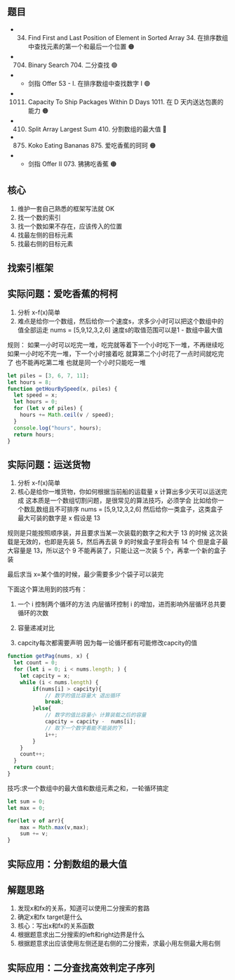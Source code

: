 ## 题目

- 34. Find First and Last Position of Element in Sorted Array 34. 在排序数组中查找元素的第一个和最后一个位置 🟠
- 704. Binary Search 704. 二分查找 🟢
- - 剑指 Offer 53 - I. 在排序数组中查找数字 I 🟢

- 1011. Capacity To Ship Packages Within D Days 1011. 在 D 天内送达包裹的能力 🟠
- 410. Split Array Largest Sum 410. 分割数组的最大值 🔴
- 875. Koko Eating Bananas 875. 爱吃香蕉的珂珂 🟠
- - 剑指 Offer II 073. 狒狒吃香蕉 🟠

## 核心

1. 维护一套自己熟悉的框架写法就 OK
2. 找一个数的索引
3. 找一个数如果不存在，应该传入的位置
4. 找最左侧的目标元素
5. 找最右侧的目标元素

## 找索引框架

## 实际问题：爱吃香蕉的柯柯
1. 分析 x-f(x)简单
2. 难点是给你一个数组，然后给你一个速度s，求多少小时可以把这个数组中的值全部运走
nums = [5,9,12,3,2,6]
速度s的取值范围可以是1 - 数组中最大值

规则： 如果一小时可以吃完一堆，吃完就等着下一个小时吃下一堆，不再继续吃
如果一小时吃不完一堆，下一个小时接着吃
就算第二个小时花了一点时间就吃完了 也不能再吃第二堆
也就是同一个小时只能吃一堆
```js
let piles = [3, 6, 7, 11];
let hours = 8;
function getHourBySpeed(x, piles) {
  let speed = x;
  let hours = 0;
  for (let v of piles) {
    hours += Math.ceil(v / speed);
  }
  console.log("hours", hours);
  return hours;
}
```


## 实际问题：运送货物

1. 分析 x-f(x)简单
2. 核心是给你一堆货物，你如何根据当前船的运载量 x 计算出多少天可以运送完成
   这本质是一个数组切割问题，是很常见的算法技巧，必须学会
   比如给你一个数乱数组且不可排序 nums = [5,9,12,3,2,6]
   然后给你一类盒子，这类盒子最大可装的数字是 x 假设是 13

规则是只能按照顺序装，并且要求当某一次装载的数字之和大于 13 的时候
这次装载是无效的，也即是先装 5，然后再去装 9 的时候盒子里将会有 14 个
但是盒子最大容量是 13，所以这个 9 不能再装了，只能让这一次装 5 个，再拿一个新的盒子装

最后求当 x=某个值的时候，最少需要多少个袋子可以装完

下面这个算法用到的技巧有：

1. 一个 i 控制两个循环的方法
   内层循环控制 i 的增加，进而影响外层循环总共要循环的次数

2. 容量递减对比
3. capcity每次都需要声明 因为每一论循环都有可能修改capcity的值
```js
function getPag(nums, x) {
  let count = 0;
  for (let i = 0; i < nums.length; ) {
    let capcity = x;
    while (i < nums.length) {
        if(nums[i] > capcity){
            // 数字的值比容量大 退出循环
            break;
        }else{
            // 数字的值比容量小 计算装载之后的容量
            capcity = capcity -  nums[i];
            // 取下一个数字看能不能装的下
            i++;
        }
    }
    count++;
  }
  return count;
}
```

技巧:求一个数组中的最大值和数组元素之和，一轮循环搞定
```js
let sum = 0;
let max = 0;

for(let v of arr){
    max = Math.max(v,max);
    sum += v;
}
```

## 实际应用：分割数组的最大值

## 解题思路
1. 发现x和fx的关系，知道可以使用二分搜索的套路
2. 确定x和fx target是什么
3. 核心：写出x和fx的关系函数
4. 根据题意求出二分搜索的left和right边界是什么
5. 根据题意求出应该使用左侧还是右侧的二分搜索，求最小用左侧最大用右侧

## 实际应用：二分查找高效判定子序列
